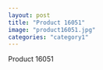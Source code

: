 ```yaml
---
layout: post
title: "Product 16051"
image: "product16051.jpg"
categories: "category1"
---
```

Product 16051
